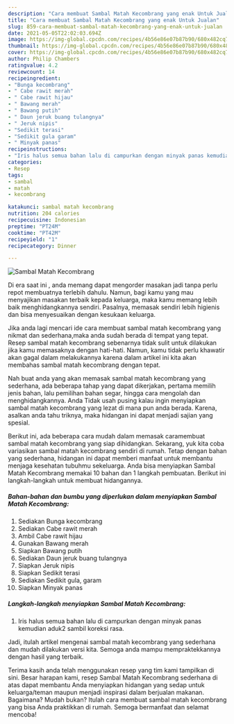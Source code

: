 ```yaml
---
description: "Cara membuat Sambal Matah Kecombrang yang enak Untuk Jualan"
title: "Cara membuat Sambal Matah Kecombrang yang enak Untuk Jualan"
slug: 859-cara-membuat-sambal-matah-kecombrang-yang-enak-untuk-jualan
date: 2021-05-05T22:02:03.694Z
image: https://img-global.cpcdn.com/recipes/4b56e86e07b87b90/680x482cq70/sambal-matah-kecombrang-foto-resep-utama.jpg
thumbnail: https://img-global.cpcdn.com/recipes/4b56e86e07b87b90/680x482cq70/sambal-matah-kecombrang-foto-resep-utama.jpg
cover: https://img-global.cpcdn.com/recipes/4b56e86e07b87b90/680x482cq70/sambal-matah-kecombrang-foto-resep-utama.jpg
author: Philip Chambers
ratingvalue: 4.2
reviewcount: 14
recipeingredient:
- "Bunga kecombrang"
- " Cabe rawit merah"
- " Cabe rawit hijau"
- " Bawang merah"
- " Bawang putih"
- " Daun jeruk buang tulangnya"
- " Jeruk nipis"
- "Sedikit terasi"
- "Sedikit gula garam"
- " Minyak panas"
recipeinstructions:
- "Iris halus semua bahan lalu di campurkan dengan minyak panas kemudian aduk2 sambil koreksi rasa."
categories:
- Resep
tags:
- sambal
- matah
- kecombrang

katakunci: sambal matah kecombrang 
nutrition: 204 calories
recipecuisine: Indonesian
preptime: "PT24M"
cooktime: "PT42M"
recipeyield: "1"
recipecategory: Dinner

---
```



![Sambal Matah Kecombrang](https://img-global.cpcdn.com/recipes/4b56e86e07b87b90/680x482cq70/sambal-matah-kecombrang-foto-resep-utama.jpg)

Di era  saat ini , anda memang dapat mengorder masakan jadi tanpa perlu repot membuatnya terlebih dahulu. Namun, bagi kamu yang mau menyajikan masakan terbaik kepada keluarga, maka kamu memang lebih baik menghidangkannya sendiri. Pasalnya, memasak sendiri lebih higienis dan bisa menyesuaikan dengan kesukaan keluarga.

Jika anda lagi mencari ide cara membuat sambal matah kecombrang yang nikmat dan sederhana,maka anda sudah berada di tempat yang tepat. Resep sambal matah kecombrang  sebenarnya tidak sulit untuk dilakukan jika kamu memasaknya dengan hati-hati. Namun, kamu tidak perlu khawatir akan gagal dalam melakukannya 
karena dalam artikel ini kita akan membahas sambal matah kecombrang dengan tepat.  



Nah buat anda yang akan memasak sambal matah kecombrang yang sederhana, ada beberapa tahap yang dapat dikerjakan, pertama memilih jenis bahan, lalu pemilihan bahan segar, hingga cara mengolah dan menghidangkannya. Anda Tidak usah pusing kalau ingin menyiapkan sambal matah kecombrang yang lezat di mana pun anda berada. Karena, asalkan anda  tahu triknya, maka hidangan ini dapat menjadi sajian yang spesial.

Berikut ini, ada beberapa cara mudah dalam memasak caramembuat sambal matah kecombrang yang siap dihidangkan. Sekarang, yuk kita coba variasikan sambal matah kecombrang sendiri di rumah. Tetap dengan bahan yang sederhana, hidangan ini dapat memberi manfaat untuk membantu menjaga kesehatan tubuhmu sekeluarga. Anda bisa menyiapkan Sambal Matah Kecombrang memakai 10 bahan dan 1 langkah pembuatan. Berikut ini langkah-langkah untuk membuat hidangannya.

<!--inarticleads1-->

##### Bahan-bahan dan bumbu yang diperlukan dalam menyiapkan Sambal Matah Kecombrang:

1. Sediakan Bunga kecombrang
1. Sediakan  Cabe rawit merah
1. Ambil  Cabe rawit hijau
1. Gunakan  Bawang merah
1. Siapkan  Bawang putih
1. Sediakan  Daun jeruk buang tulangnya
1. Siapkan  Jeruk nipis
1. Siapkan Sedikit terasi
1. Sediakan Sedikit gula, garam
1. Siapkan  Minyak panas




<!--inarticleads2-->

##### Langkah-langkah menyiapkan Sambal Matah Kecombrang:

1. Iris halus semua bahan lalu di campurkan dengan minyak panas kemudian aduk2 sambil koreksi rasa.




Jadi, itulah artikel mengenai  sambal matah kecombrang  yang sederhana dan mudah dilakukan versi kita. Semoga anda mampu mempraktekkannya dengan hasil yang terbaik. 

Terima kasih anda telah menggunakan resep yang tim kami tampilkan di sini. Besar harapan kami, resep  Sambal Matah Kecombrang sederhana di atas dapat membantu Anda menyiapkan hidangan yang sedap untuk keluarga/teman maupun menjadi inspirasi dalam berjualan makanan. Bagaimana? Mudah bukan? Itulah cara membuat sambal matah kecombrang yang bisa Anda praktikkan di rumah. Semoga bermanfaat dan selamat mencoba!

